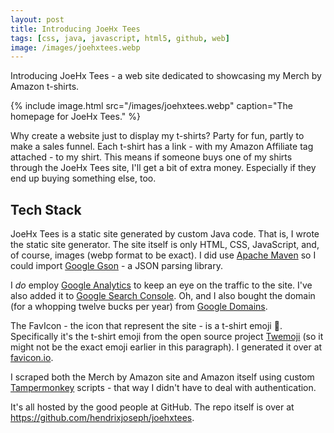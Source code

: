 ```yaml
---
layout: post
title: Introducing JoeHx Tees
tags: [css, java, javascript, html5, github, web]
image: /images/joehxtees.webp
---
```


Introducing JoeHx Tees - a web site dedicated to showcasing my Merch by Amazon t-shirts.

{% include image.html src="/images/joehxtees.webp" caption="The homepage for JoeHx Tees." %}

Why create a website just to display my t-shirts? Party for fun, partly to make a sales funnel. Each t-shirt has a link - with my Amazon Affiliate tag attached - to my shirt. This means if someone buys one of my shirts through the JoeHx Tees site, I'll get a bit of extra money. Especially if they end up buying something else, too.

## Tech Stack

JoeHx Tees is a static site generated by custom Java code. That is, I wrote the static site generator. The site itself is only HTML, CSS, JavaScript, and, of course, images (webp format to be exact). I did use [Apache Maven](https://maven.apache.org/) so I could import [Google Gson](https://github.com/google/gson) - a JSON parsing library.

I *do* employ [Google Analytics](https://analytics.google.com/analytics/web/) to keep an eye on the traffic to the site. I've also added it to [Google Search Console](https://search.google.com/search-console). Oh, and I also bought the domain (for a whopping twelve bucks per year) from [Google Domains](https://domains.google/).

The FavIcon - the icon that represent the site - is a t-shirt emoji 👕. Specifically it's the t-shirt emoji from the open source project [Twemoji](https://twemoji.twitter.com/) (so it might not be the exact emoji earlier in this paragraph). I generated it over at [favicon.io](https://favicon.io/emoji-favicons/t-shirt/).

I scraped both the Merch by Amazon site and Amazon itself using custom [Tampermonkey](https://www.tampermonkey.net/) scripts - that way I didn't have to deal with authentication.

It's all hosted by the good people at GitHub. The repo itself is over at <https://github.com/hendrixjoseph/joehxtees>.